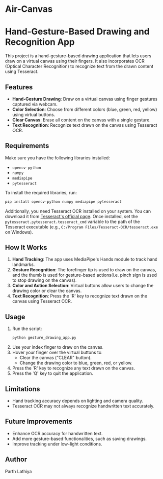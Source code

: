 # Air-Canvas
# Hand-Gesture-Based Drawing and Recognition App

This project is a hand-gesture-based drawing application that lets users draw on a virtual canvas using their fingers. It also incorporates OCR (Optical Character Recognition) to recognize text from the drawn content using Tesseract.

## Features

- **Hand-Gesture Drawing**: Draw on a virtual canvas using finger gestures captured via webcam.
- **Color Selection**: Choose from different colors (blue, green, red, yellow) using virtual buttons.
- **Clear Canvas**: Erase all content on the canvas with a single gesture.
- **Text Recognition**: Recognize text drawn on the canvas using Tesseract OCR.

## Requirements

Make sure you have the following libraries installed:

- `opencv-python`
- `numpy`
- `mediapipe`
- `pytesseract`

To install the required libraries, run:

```bash
pip install opencv-python numpy mediapipe pytesseract
```

Additionally, you need Tesseract OCR installed on your system. You can download it from [Tesseract's official page](https://github.com/tesseract-ocr/tesseract). Once installed, set the `pytesseract.pytesseract.tesseract_cmd` variable to the path of the Tesseract executable (e.g., `C:/Program Files/Tesseract-OCR/tesseract.exe` on Windows).

## How It Works

1. **Hand Tracking**: The app uses MediaPipe's Hands module to track hand landmarks.
2. **Gesture Recognition**: The forefinger tip is used to draw on the canvas, and the thumb is used for gesture-based actions(i.e. pinch sign is used to stop drawing on the canvas).
3. **Color and Action Selection**: Virtual buttons allow users to change the drawing color or clear the canvas.
4. **Text Recognition**: Press the 'R' key to recognize text drawn on the canvas using Tesseract OCR.

## Usage

1. Run the script:
   ```bash
   python gesture_drawing_app.py
   ```
2. Use your index finger to draw on the canvas.
3. Hover your finger over the virtual buttons to:
   - Clear the canvas ("CLEAR" button).
   - Change the drawing color to blue, green, red, or yellow.
4. Press the 'R' key to recognize any text drawn on the canvas.
5. Press the 'Q' key to quit the application.


## Limitations

- Hand tracking accuracy depends on lighting and camera quality.
- Tesseract OCR may not always recognize handwritten text accurately.

## Future Improvements

- Enhance OCR accuracy for handwritten text.
- Add more gesture-based functionalities, such as saving drawings.
- Improve tracking under low-light conditions.

## Author
Parth Lathiya
